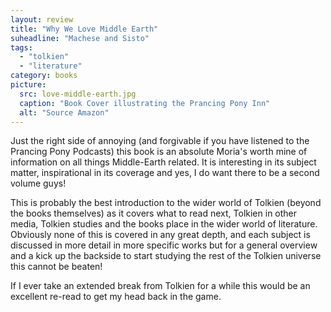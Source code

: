 ```yaml
---
layout: review
title: "Why We Love Middle Earth"
suheadline: "Machese and Sisto"
tags:
  - "tolkien"
  - "literature"
category: books
picture:
  src: love-middle-earth.jpg
  caption: "Book Cover illustrating the Prancing Pony Inn"
  alt: "Source Amazon"
---
```

Just the right side of annoying (and forgivable if you have listened  to the Prancing Pony Podcasts) this book
is an absolute Moria's worth mine of information on all things Middle-Earth related. It is interesting in its
subject matter, inspirational in its coverage and yes, I do want there to be a second volume guys!

This is probably the best introduction to the wider world of Tolkien (beyond the books themselves) as it covers
what to read next, Tolkien in other media, Tolkien studies and the books place in the wider world of
literature. Obviously none of this is covered in any great depth, and each subject is discussed in more
detail in more specific works but for a general overview and a kick up the backside to start studying the
rest of the Tolkien universe this cannot be beaten!

If I ever take an extended break from Tolkien for a while this would be an excellent re-read to get my
head back in the game.
